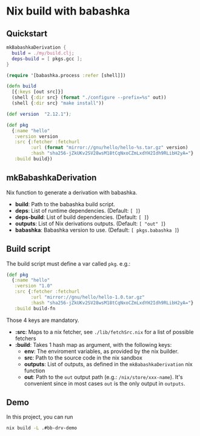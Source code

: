 # Nix build with babashka

## Quickstart

```nix
mkBabashkaDerivation {
  build = ./my/build.clj;
  deps-build = [ pkgs.gcc ];
}
```

```clojure
(require '[babashka.process :refer [shell]])

(defn build
  [{:keys [out src]}]
  (shell {:dir src} (format "./configure --prefix=%s" out))
  (shell {:dir src} "make install"))

(def version  "2.12.1");

(def pkg
  {:name "hello"
   :version version
   :src {:fetcher :fetchurl
         :url (format "mirror://gnu/hello/hello-%s.tar.gz" version)
         :hash "sha256-jZkUKv2SV28wsM18tCqNxoCZmLxdYH2Idh9RLibH2yA="}
   :build build})
```

## mkBabashkaDerivation

Nix function to generate a derivation with babashka.

- **build**: Path to the babashka build script.
- **deps**: List of runtime dependencies. (Default: `[ ]`)
- **deps-build**: List of build dependencies. (Default: `[ ]`)
- **outputs**: List of Nix derivations outputs. (Default: `[ "out" ]`)
- **babashka**: Babashka version to use. (Default: `[ pkgs.babashka ]`)

## Build script

The build script must define a var called `pkg`. e.g.:

```clojure
(def pkg
  {:name "hello"
   :version "1.0"
   :src {:fetcher :fetchurl
         :url "mirror://gnu/hello/hello-1.0.tar.gz"
         :hash "sha256-jZkUKv2SV28wsM18tCqNxoCZmLxdYH2Idh9RLibH2yA="}
   :build build-fn
```

Those 4 keys are mandatory.

- **:src**: Maps to a nix fetcher, see `./lib/fetchSrc.nix` for a list of
  possible fetchers
- **:build**: Takes 1 hash map as argument, with the following keys:
  - **env**: The enviroment variables, as provided by the nix builder.
  - **src**: Path to the source code in the nix sandbox
  - **outputs**: List of outputs, as defined in the `mkBabashkaDerivation` nix
    function
  - **out**: Path to the `out` output path (e.g.: `/nix/store/xxx-name`). It's
    convenient since in most cases `out` is the only output in `outputs`.

## Demo

In this project, you can run

```bash
nix build -L .#bb-drv-demo
```
